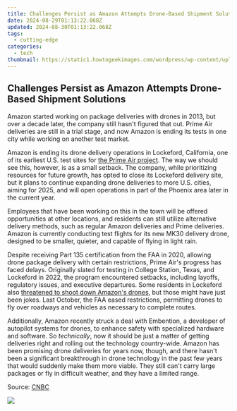 ```yaml
---
title: Challenges Persist as Amazon Attempts Drone-Based Shipment Solutions
date: 2024-08-29T01:13:22.068Z
updated: 2024-08-30T01:13:22.068Z
tags:
  - cutting-edge
categories:
  - tech
thumbnail: https://static1.howtogeekimages.com/wordpress/wp-content/uploads/2022/12/1671818925664.jpeg
---
```


## Challenges Persist as Amazon Attempts Drone-Based Shipment Solutions

Amazon started working on package deliveries with drones in 2013, but over a decade later, the company still hasn't figured that out. Prime Air deliveries are still in a trial stage, and now Amazon is ending its tests in one city while working on another test market.

 Amazon is ending its drone delivery operations in Lockeford, California, one of its earliest U.S. test sites for [the Prime Air project](https://extra-skills.techidaily.com/2024-approved-navigating-through-the-world-of-vlc-features-mac/). The way we should see this, however, is as a small setback. The company, while prioritizing resources for future growth, has opted to close its Lockeford delivery site, but it plans to continue expanding drone deliveries to more U.S. cities, aiming for 2025, and will open operations in part of the Phoenix area later in the current year.

 Employees that have been working on this in the town will be offered opportunities at other locations, and residents can still utilize alternative delivery methods, such as regular Amazon deliveries and Prime deliveries. Amazon is currently conducting test flights for its new MK30 delivery drone, designed to be smaller, quieter, and capable of flying in light rain.

 Despite receiving Part 135 certification from the FAA in 2020, allowing drone package delivery with certain restrictions, Prime Air's progress has faced delays. Originally slated for testing in College Station, Texas, and Lockeford in 2022, the program encountered setbacks, including layoffs, regulatory issues, and executive departures. Some residents in Lockeford also [threatened to shoot down Amazon's drones](https://futurism.com/the-byte/residents-threaten-shoot-amazon-drones), but those might have just been jokes. Last October, the FAA eased restrictions, permitting drones to fly over roadways and vehicles as necessary to complete routes.

 Additionally, Amazon recently struck a deal with Embention, a developer of autopilot systems for drones, to enhance safety with specialized hardware and software. So _technically_, now it should be just a matter of getting deliveries right and rolling out the technology country-wide. Amazon has been promising drone deliveries for years now, though, and there hasn't been a significant breakthrough in drone technology in the past few years that would suddenly make them more viable. They still can't carry large packages or fly in difficult weather, and they have a limited range.

 Source: [CNBC](https://www.cnbc.com/2024/04/22/amazon-ends-drone-program-in-california-as-it-eyes-arizona-launch.html)

<ins class="adsbygoogle"
     style="display:block"
     data-ad-format="autorelaxed"
     data-ad-client="ca-pub-7571918770474297"
     data-ad-slot="1223367746"></ins>



<ins class="adsbygoogle"
     style="display:block"
     data-ad-client="ca-pub-7571918770474297"
     data-ad-slot="8358498916"
     data-ad-format="auto"
     data-full-width-responsive="true"></ins>



<!-- affiliate ads begin -->
<a href="https://store.advancedwebranking.com/order/checkout.php?PRODS=4715051&QTY=1&AFFILIATE=108875&CART=1"><img src="https://secure.avangate.com/images/merchant/14edc6ebfdae2e23bbed83d67f50e983/products/33_awr%20logo.png" border="0"></a>
<!-- affiliate ads end -->